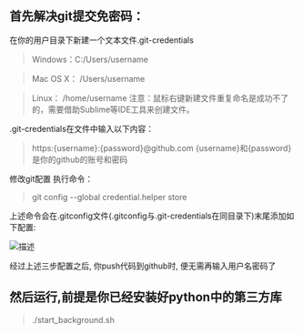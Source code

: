 ## 首先解决git提交免密码：

在你的用户目录下新建一个文本文件.git-credentials

> Windows：C:/Users/username

> Mac OS X： /Users/username

> Linux： /home/username
注意：鼠标右键新建文件重复命名是成功不了的，需要借助Sublime等IDE工具来创建文件。

.git-credentials在文件中输入以下内容：
>https:{username}:{password}@github.com
{username}和{password}是你的github的账号和密码

修改git配置
执行命令：
> git config --global credential.helper store

上述命令会在.gitconfig文件(.gitconfig与.git-credentials在同目录下)末尾添加如下配置:

![描述](https://segmentfault.com/img/bVJyB5?w=361&h=146)

经过上述三步配置之后, 你push代码到github时, 便无需再输入用户名密码了

## 然后运行,前提是你已经安装好python中的第三方库
> ./start_background.sh